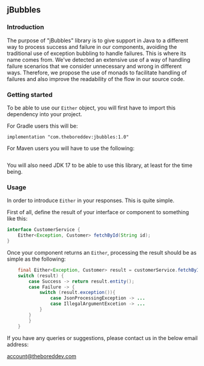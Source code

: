 ## jBubbles

### Introduction

The purpose of "jBubbles" library is to give support in Java to a different way to process success and failure in our components, avoiding the traditional 
use of exception bubbling to handle failures. This is where its name comes from.
We've detected an extensive use of a way of handling failure scenarios that we consider unnecessary and wrong in different ways.
Therefore, we propose the use of monads to facilitate handling of failures and also improve the readability of the 
flow in our source code.

### Getting started

To be able to use our `Either` object, you will first have to import this dependency into your project.

For Gradle users this will be:

```
implementation "com.theboreddev:jbubbles:1.0"
```

For Maven users you will have to use the following:

```java

```

You will also need JDK 17 to be able to use this library, at least for the time being.

### Usage

In order to introduce `Either` in your responses. This is quite simple.

First of all, define the result of your interface or component to something like this:

```java
interface CustomerService {
    Either<Exception, Customer> fetchById(String id);   
}
```

Once your component returns an `Either`, processing the result should be as simple as the following:

```java
    final Either<Exception, Customer> result = customerService.fetchById(id);
    switch (result) {
        case Success -> return result.entity();
        case Failure -> {
            switch (result.exception()){
                case JsonProcessingException -> ...
                case IllegalArgumentExcetion -> ...
            }
        }
        }
    }
```

If you have any queries or suggestions, please contact us in the below email address:

account@theboreddev.com



